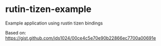# rutin-tizen-example
Example application using rustin tizen bindings

Based on: https://gist.github.com/ids1024/00ce4c5e70e90b22866ec7700a00691e
